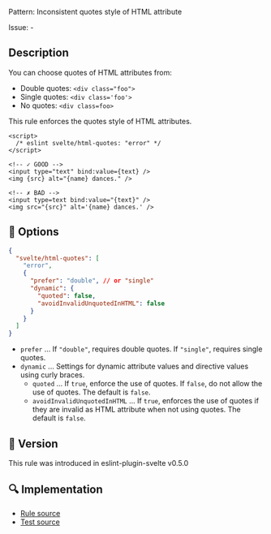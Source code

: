 Pattern: Inconsistent quotes style of HTML attribute

Issue: -

## Description

You can choose quotes of HTML attributes from:

- Double quotes: `<div class="foo">`
- Single quotes: `<div class='foo'>`
- No quotes: `<div class=foo>`

This rule enforces the quotes style of HTML attributes.

```svelte
<script>
  /* eslint svelte/html-quotes: "error" */
</script>

<!-- ✓ GOOD -->
<input type="text" bind:value={text} />
<img {src} alt="{name} dances." />

<!-- ✗ BAD -->
<input type=text bind:value="{text}" />
<img src="{src}" alt='{name} dances.' />
```

## :wrench: Options

```json
{
  "svelte/html-quotes": [
    "error",
    {
      "prefer": "double", // or "single"
      "dynamic": {
        "quoted": false,
        "avoidInvalidUnquotedInHTML": false
      }
    }
  ]
}
```

- `prefer` ... If `"double"`, requires double quotes. If `"single"`, requires single quotes.
- `dynamic` ... Settings for dynamic attribute values and directive values using curly braces.
  - `quoted` ... If `true`, enforce the use of quotes. If `false`, do not allow the use of quotes. The default is `false`.
  - `avoidInvalidUnquotedInHTML` ... If `true`, enforces the use of quotes if they are invalid as HTML attribute when not using quotes. The default is `false`.

## :rocket: Version

This rule was introduced in eslint-plugin-svelte v0.5.0

## :mag: Implementation

- [Rule source](https://github.com/sveltejs/eslint-plugin-svelte/blob/main/src/rules/html-quotes.ts)
- [Test source](https://github.com/sveltejs/eslint-plugin-svelte/blob/main/tests/src/rules/html-quotes.ts)
